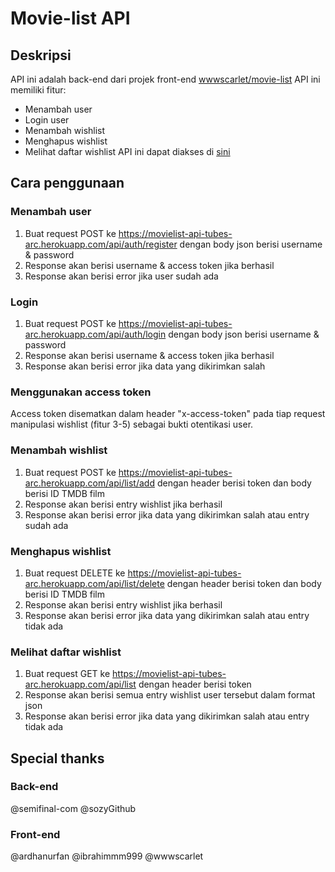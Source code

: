 # Movie-list API
## Deskripsi
API ini adalah back-end dari projek front-end [wwwscarlet/movie-list](https://github.com/wwwscarlet/movie-list)
API ini memiliki fitur:
  - Menambah user
  - Login user
  - Menambah wishlist
  - Menghapus wishlist
  - Melihat daftar wishlist
API ini dapat diakses di [sini](https://movielist-api-tubes-arc.herokuapp.com/)
## Cara penggunaan
### Menambah user
1. Buat request POST ke https://movielist-api-tubes-arc.herokuapp.com/api/auth/register dengan body json berisi username & password
2. Response akan berisi username & access token jika berhasil
3. Response akan berisi error jika user sudah ada
### Login
1. Buat request POST ke https://movielist-api-tubes-arc.herokuapp.com/api/auth/login dengan body json berisi username & password
2. Response akan berisi username & access token jika berhasil
3. Response akan berisi error jika data yang dikirimkan salah
### Menggunakan access token
Access token disematkan dalam header "x-access-token" pada tiap request manipulasi wishlist (fitur 3-5) sebagai bukti otentikasi user.
### Menambah wishlist
1. Buat request POST ke https://movielist-api-tubes-arc.herokuapp.com/api/list/add dengan header berisi token dan body berisi ID TMDB film
2. Response akan berisi entry wishlist jika berhasil
3. Response akan berisi error jika data yang dikirimkan salah atau entry sudah ada
### Menghapus wishlist
1. Buat request DELETE ke https://movielist-api-tubes-arc.herokuapp.com/api/list/delete dengan header berisi token dan body berisi ID TMDB film
2. Response akan berisi entry wishlist jika berhasil
3. Response akan berisi error jika data yang dikirimkan salah atau entry tidak ada
### Melihat daftar wishlist
1. Buat request GET ke https://movielist-api-tubes-arc.herokuapp.com/api/list dengan header berisi token
2. Response akan berisi semua entry wishlist user tersebut dalam format json
3. Response akan berisi error jika data yang dikirimkan salah atau entry tidak ada
## Special thanks
### Back-end
@semifinal-com @sozyGithub
### Front-end
@ardhanurfan @ibrahimmm999 @wwwscarlet